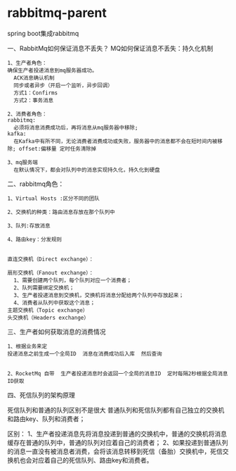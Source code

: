 # rabbitmq-parent
spring boot集成rabbitmq

一、RabbitMq如何保证消息不丢失？
    MQ如何保证消息不丢失：持久化机制
    
    1、生产者角色：
    确保生产者投递消息到mq服务器成功。
      ACK消息确认机制
      同步或者异步（开启一个监听，异步回调） 
      方式1：Confirms
      方式2：事务消息
      
    2、消费者角色：
    rabbitmq:
      必须将消息消费成功后，再将消息从mq服务器中移除;
    kafka:
      在Kafka中有所不同，无论消费者消费成功或失败，服务器中的消息都不会在短时间内被移除; offset:偏移量 定时任务清除掉
      
    3、mq服务端
      在默认情况下，都会对队列中的消息实现持久化，持久化到硬盘
  
  
二、rabbitmq角色：

    1、Virtual Hosts :区分不同的团队
    
    2、交换机的种类：路由消息存放在那个队列中
    
    3、队列:存放消息
    
    4、路由key：分发规则
    
    
    直连交换机（Direct exchange）：
    
    扇形交换机（Fanout exchange）：
      1、需要创建两个队列，每个队列对应一个消费者；
      2、队列需要绑定交换机；
      3、生产者投递消息到交换机，交换机将消息分配给两个队列中存放起来；
      4、消费者从队列中获取这个消息；
    主题交换机（Topic exchange）
    头交换机（Headers exchange）
    
    
三、生产者如何获取消息的消费情况

    1、根据业务来定
    投递消息之前生成一个全局ID  消息在消费成功后入库  然后查询
    
    
    2、RocketMq 自带  生产者投递消息时会返回一个全局的消息ID  定时每隔2秒根据全局消息ID获取
    
    
四、死信队列的架构原理

死信队列和普通的队列区别不是很大
普通队列和死信队列都有自己独立的交换机和路由key、队列和消费者；

区别：
1、生产者投递消息先将消息投递到普通的交换机中，普通的交换机将消息缓存在普通的队列中，普通的队列对应着自己的消费者；
2、如果投递到普通队列的消息一直没有被消息者消费，会将该消息转移到死信（备胎）交换机中，死信交换机也会对应着自己的死信队列、路由key和消费者。